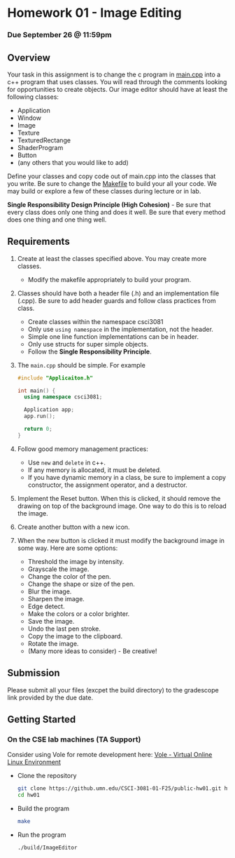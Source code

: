# Homework 01 - Image Editing
### Due September 26 @ 11:59pm

## Overview

Your task in this assignment is to change the c program in [main.cpp](https://github.umn.edu/CSCI-3081-01-F25/private-hw01/blob/main/main.cpp) into a c++ program that uses classes.  You will read through the comments looking for opportunities to create objects.  Our image editor should have at least the following classes:

* Application
* Window
* Image
* Texture
* TexturedRectange
* ShaderProgram
* Button
* (any others that you would like to add)

Define your classes and copy code out of main.cpp into the classes that you write.  Be sure to change the [Makefile](https://github.umn.edu/CSCI-3081-01-F25/private-hw01/blob/main/Makefile) to build your all your code.  We may build or explore a few of these  classes during lecture or in lab.

**Single Responsibility Design Principle (High Cohesion)** - Be sure that every class does only one thing and does it well.  Be sure that every method does one thing and one thing well.

## Requirements

1. Create at least the classes specified above.  You may create more classes.
   * Modify the makefile appropriately to build your program.
   
2. Classes should have both a header file (.h) and an implementation file (.cpp).  Be sure to add header guards and follow class practices from class.
   * Create classes within the namespace csci3081
   * Only use ```using namespace``` in the implementation, not the header.
   * Simple one line function implementations can be in header.
   * Only use structs for super simple objects.
   * Follow the **Single Responsibility Principle**.
     
3. The ```main.cpp``` should be simple.  For example
   ```c++
   #include "Applicaiton.h"

   int main() {
     using namespace csci3081;
   
     Application app;
     app.run();
   
     return 0;
   }
   ```
   
4. Follow good memory management practices:
   * Use ```new``` and ```delete``` in c++.
   * If any memory is allocated, it must be deleted.
   * If you have dynamic memory in a class, be sure to implement a copy constructor, the assignment operator, and a destructor.
     
5. Implement the Reset button.  When this is clicked, it should remove the drawing on top of the background image.  One way to do this is to reload the image.
   
6. Create another button with a new icon.
   
7. When the new button is clicked it must modify the background image in some way.  Here are some options:
   * Threshold the image by intensity.
   * Grayscale the image.
   * Change the color of the pen.
   * Change the shape or size of the pen.
   * Blur the image.
   * Sharpen the image.
   * Edge detect.
   * Make the colors or a color brighter.
   * Save the image.
   * Undo the last pen stroke.
   * Copy the image to the clipboard.
   * Rotate the image.
   * (Many more ideas to consider) -  Be creative!

## Submission

Please submit all your files (excpet the build directory) to the gradescope link provided by the due date.

## Getting Started

### On the CSE lab machines (TA Support)

Consider using Vole for remote development here:  [Vole - Virtual Online Linux Environment](https://cse.umn.edu/cseit/self-help-guides/virtual-online-linux-environment-vole)

* Clone the repository
  ```bash
  git clone https://github.umn.edu/CSCI-3081-01-F25/public-hw01.git hw01
  cd hw01
  ```
* Build the program
  ```bash
  make
  ```
* Run the program
  ```bash
  ./build/ImageEditor
  ```
